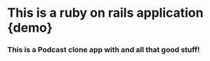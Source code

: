# This is a ruby on rails application {demo}
### This is a Podcast clone app with and all that good stuff!
